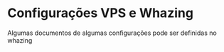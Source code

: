 # Configurações VPS e Whazing

Algumas documentos de algumas configurações pode ser definidas no whazing
